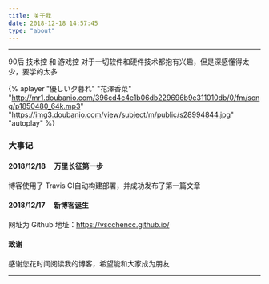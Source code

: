 ```yaml
---
title: 关于我
date: 2018-12-18 14:57:45
type: "about"
---
```

---
90后
技术控 和 游戏控
对于一切软件和硬件技术都抱有兴趣，但是深感懂得太少，要学的太多

{% aplayer "優しい夕暮れ" "花澤香菜" "http://mr1.doubanio.com/396cd4c4e1b06db229696b9e311010db/0/fm/song/p1850480_64k.mp3" "https://img3.doubanio.com/view/subject/m/public/s28994844.jpg" "autoplay" %}

### 大事记
#### 2018/12/18  &emsp;万里长征第一步
博客使用了 Travis CI自动构建部署，并成功发布了第一篇文章

#### 2018/12/17  &emsp;新博客诞生
网址为 Github 地址：https://vscchencc.github.io/

#### 致谢
感谢您花时间阅读我的博客，希望能和大家成为朋友

---